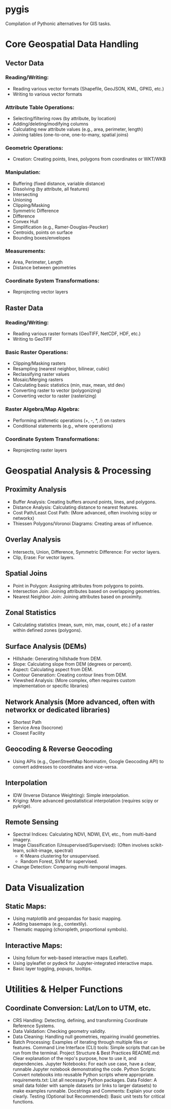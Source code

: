 # pygis
Compilation of Pythonic alternatives for GIS tasks.

# Core Geospatial Data Handling
## Vector Data
### Reading/Writing:
- Reading various vector formats (Shapefile, GeoJSON, KML, GPKG, etc.)
- Writing to various vector formats
### Attribute Table Operations:
- Selecting/filtering rows (by attribute, by location)
- Adding/deleting/modifying columns
- Calculating new attribute values (e.g., area, perimeter, length)
- Joining tables (one-to-one, one-to-many, spatial joins)
### Geometric Operations:
- Creation: Creating points, lines, polygons from coordinates or WKT/WKB
### Manipulation:
- Buffering (fixed distance, variable distance)
- Dissolving (by attribute, all features)
- Intersecting
- Unioning
- Clipping/Masking
- Symmetric Difference
- Difference
- Convex Hull
- Simplification (e.g., Ramer-Douglas-Peucker)
- Centroids, points on surface
- Bounding boxes/envelopes
### Measurements:
- Area, Perimeter, Length
- Distance between geometries
### Coordinate System Transformations:
- Reprojecting vector layers
## Raster Data
### Reading/Writing:
- Reading various raster formats (GeoTIFF, NetCDF, HDF, etc.)
- Writing to GeoTIFF
### Basic Raster Operations:
- Clipping/Masking rasters
- Resampling (nearest neighbor, bilinear, cubic)
- Reclassifying raster values
- Mosaic/Merging rasters
- Calculating basic statistics (min, max, mean, std dev)
- Converting raster to vector (polygonizing)
- Converting vector to raster (rasterizing)
### Raster Algebra/Map Algebra:
- Performing arithmetic operations (+, -, *, /) on rasters
- Conditional statements (e.g., where operations)
### Coordinate System Transformations:
- Reprojecting raster layers

# Geospatial Analysis & Processing
## Proximity Analysis
- Buffer Analysis: Creating buffers around points, lines, and polygons.
- Distance Analysis: Calculating distance to nearest features.
- Cost Path/Least Cost Path: (More advanced, often involving scipy or networkx)
- Thiessen Polygons/Voronoi Diagrams: Creating areas of influence.
## Overlay Analysis
- Intersects, Union, Difference, Symmetric Difference: For vector layers.
- Clip, Erase: For vector layers.
## Spatial Joins
- Point in Polygon: Assigning attributes from polygons to points.
- Intersection Join: Joining attributes based on overlapping geometries.
- Nearest Neighbor Join: Joining attributes based on proximity.
## Zonal Statistics
- Calculating statistics (mean, sum, min, max, count, etc.) of a raster within defined zones (polygons).
## Surface Analysis (DEMs)
- Hillshade: Generating hillshade from DEM.
- Slope: Calculating slope from DEM (degrees or percent).
- Aspect: Calculating aspect from DEM.
- Contour Generation: Creating contour lines from DEM.
- Viewshed Analysis: (More complex, often requires custom implementation or specific libraries)
## Network Analysis (More advanced, often with networkx or dedicated libraries)
- Shortest Path
- Service Area (Isocrone)
- Closest Facility
## Geocoding & Reverse Geocoding
- Using APIs (e.g., OpenStreetMap Nominatim, Google Geocoding API) to convert addresses to coordinates and vice-versa.
## Interpolation
- IDW (Inverse Distance Weighting): Simple interpolation.
- Kriging: More advanced geostatistical interpolation (requires scipy or pykrige).
## Remote Sensing
- Spectral Indices: Calculating NDVI, NDWI, EVI, etc., from multi-band imagery.
- Image Classification (Unsupervised/Supervised): (Often involves scikit-learn, scikit-image, spectral)
  - K-Means clustering for unsupervised.
  - Random Forest, SVM for supervised.
- Change Detection: Comparing multi-temporal images.

# Data Visualization
## Static Maps:
- Using matplotlib and geopandas for basic mapping.
- Adding basemaps (e.g., contextily).
- Thematic mapping (choropleth, proportional symbols).
## Interactive Maps:
- Using folium for web-based interactive maps (Leaflet).
- Using ipyleaflet or pydeck for Jupyter-integrated interactive maps.
- Basic layer toggling, popups, tooltips.

# Utilities & Helper Functions
## Coordinate Conversion: Lat/Lon to UTM, etc.
- CRS Handling: Detecting, defining, and transforming Coordinate Reference Systems.
- Data Validation: Checking geometry validity.
- Data Cleaning: Handling null geometries, repairing invalid geometries.
- Batch Processing: Examples of iterating through multiple files or features.
Command Line Interface (CLI) tools: Simple scripts that can be run from the terminal.
Project Structure & Best Practices
README.md: Clear explanation of the repo's purpose, how to use it, and dependencies.
Jupyter Notebooks: For each use case, have a clear, runnable Jupyter notebook demonstrating the code.
Python Scripts: Convert notebooks into reusable Python scripts where appropriate.
requirements.txt: List all necessary Python packages.
Data Folder: A small data folder with sample datasets (or links to larger datasets) to make examples runnable.
Docstrings and Comments: Explain your code clearly.
Testing (Optional but Recommended): Basic unit tests for critical functions.

